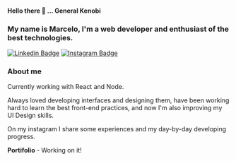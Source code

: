 #### Hello there 👋                            ... General Kenobi

### My name is Marcelo, I'm a web developer and enthusiast of the best technologies.
[![Linkedin Badge](https://img.shields.io/badge/-marcelomena-blue?style=flat-square&logo=Linkedin&logoColor=white&link=https://www.linkedin.com/in/marcelo-mena/)](https://www.linkedin.com/in/marcelo-mena/) 
[![Instagram Badge](https://img.shields.io/badge/-@arcmena-DD2A7B?style=flat-square&logo=instagram&logoColor=white&link=https://www.instagram.com/arcmena_/)](https://www.instagram.com/arcmena_/) 

### About me

Currently working with React and Node.

Always loved developing interfaces and designing them, have been working hard to learn the best front-end practices, and now I'm also improving my UI Design skills. 

On my instagram I share some experiences and my day-by-day developing progress.

**Portifolio** - Working on it!
